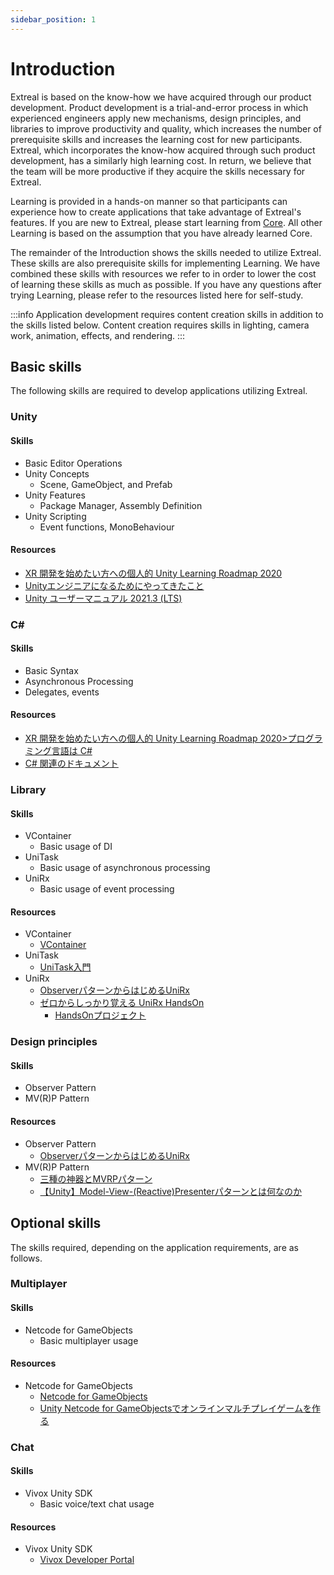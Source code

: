 ```yaml
---
sidebar_position: 1
---
```


# Introduction

Extreal is based on the know-how we have acquired through our product development.
Product development is a trial-and-error process in which experienced engineers apply new mechanisms, design principles, and libraries to improve productivity and quality, which increases the number of prerequisite skills and increases the learning cost for new participants.
Extreal, which incorporates the know-how acquired through such product development, has a similarly high learning cost.
In return, we believe that the team will be more productive if they acquire the skills necessary for Extreal.

Learning is provided in a hands-on manner so that participants can experience how to create applications that take advantage of Extreal's features.
If you are new to Extreal, please start learning from [Core](./core.md).
All other Learning is based on the assumption that you have already learned Core.

The remainder of the Introduction shows the skills needed to utilize Extreal.
These skills are also prerequisite skills for implementing Learning.
We have combined these skills with resources we refer to in order to lower the cost of learning these skills as much as possible.
If you have any questions after trying Learning, please refer to the resources listed here for self-study.

:::info
Application development requires content creation skills in addition to the skills listed below.
Content creation requires skills in lighting, camera work, animation, effects, and rendering.
:::

## Basic skills

The following skills are required to develop applications utilizing Extreal.

### Unity

#### Skills

- Basic Editor Operations
- Unity Concepts
  - Scene, GameObject, and Prefab
- Unity Features
  - Package Manager, Assembly Definition
- Unity Scripting
  - Event functions, MonoBehaviour

#### Resources

- [XR 開発を始めたい方への個人的 Unity Learning Roadmap 2020](https://qiita.com/xrdnk/items/12f3f04f1238bb362d51)
- [Unityエンジニアになるためにやってきたこと](https://fintan.jp/page/5869/)
- [Unity ユーザーマニュアル 2021.3 (LTS)](https://docs.unity3d.com/ja/2021.3/Manual/UnityManual.html)

### C\#

#### Skills

- Basic Syntax
- Asynchronous Processing
- Delegates, events

#### Resources

- [XR 開発を始めたい方への個人的 Unity Learning Roadmap 2020>プログラミング言語は C#](https://qiita.com/xrdnk/items/12f3f04f1238bb362d51#%E3%83%97%E3%83%AD%E3%82%B0%E3%83%A9%E3%83%9F%E3%83%B3%E3%82%B0%E8%A8%80%E8%AA%9E%E3%81%AF-c)
- [C# 関連のドキュメント](https://learn.microsoft.com/ja-jp/dotnet/csharp/)

### Library

#### Skills

- VContainer
  - Basic usage of DI
- UniTask
  - Basic usage of asynchronous processing
- UniRx
  - Basic usage of event processing

#### Resources

- VContainer
  - [VContainer](https://vcontainer.hadashikick.jp/)
- UniTask
  - [UniTask入門](https://learning.unity3d.jp/2974/)
- UniRx
  - [ObserverパターンからはじめるUniRx](https://learning.unity3d.jp/1324/)
  - [ゼロからしっかり覚える UniRx HandsOn](https://www.slideshare.net/oshimashoji1/unirxhandsonvol1)
    - [HandsOnプロジェクト](https://github.com/sansuu/UniRxHandsOnVol1)

### Design principles

#### Skills

- Observer Pattern
- MV(R)P Pattern

#### Resources

- Observer Pattern
  - [ObserverパターンからはじめるUniRx](https://learning.unity3d.jp/1324/)
- MV(R)P Pattern
  - [三種の神器とMVRPパターン](https://speakerdeck.com/xrdnk/xrdnk-three-sacred-treasures-and-mvrp-pattern)
  - [【Unity】Model-View-(Reactive)Presenterパターンとは何なのか](https://qiita.com/toRisouP/items/5365936fc14c7e7eabf9)

## Optional skills

The skills required, depending on the application requirements, are as follows.

### Multiplayer

#### Skills

- Netcode for GameObjects
  - Basic multiplayer usage

#### Resources

- Netcode for GameObjects
  - [Netcode for GameObjects](https://docs-multiplayer.unity3d.com/netcode/current/about/index.html)
  - [Unity Netcode for GameObjectsでオンラインマルチプレイゲームを作る](https://qiita.com/pakiln/items/e2a971260479385cd928)

### Chat

#### Skills

- Vivox Unity SDK
  - Basic voice/text chat usage

#### Resources

- Vivox Unity SDK
  - [Vivox Developer Portal](https://developer.vivox.com/)
